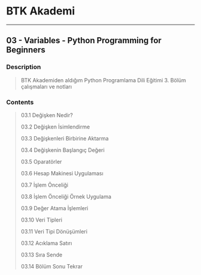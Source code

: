 # BTK Akademi
___

## 03 - Variables - Python Programming for Beginners

### Description
> BTK Akademiden aldığım Python Programlama Dili Eğitimi 3. Bölüm çalışmaları ve notları

### Contents
> 03.1 Değişken Nedir?
> 
> 03.2 Değişken İsimlendirme
> 
> 03.3 Değişkenleri Birbirine Aktarma
> 
> 03.4 Değişkenin Başlangıç Değeri
> 
> 03.5 Oparatörler
> 
> 03.6 Hesap Makinesi Uygulaması
> 
> 03.7 İşlem Önceliği
> 
> 03.8 İşlem Önceliği Örnek Uygulama
> 
> 03.9 Değer Atama İşlemleri
> 
> 03.10 Veri Tipleri
> 
> 03.11 Veri Tipi Dönüşümleri
> 
> 03.12 Acıklama Satırı
> 
> 03.13 Sıra Sende
> 
> 03.14 Bölüm Sonu Tekrar